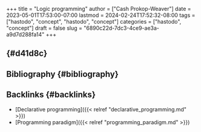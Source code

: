 +++
title = "Logic programming"
author = ["Cash Prokop-Weaver"]
date = 2023-05-01T17:53:00-07:00
lastmod = 2024-02-24T17:52:32-08:00
tags = ["hastodo", "concept", "hastodo", "concept"]
categories = ["hastodo", "concept"]
draft = false
slug = "6890c22d-7dc3-4ce9-ae3a-a9d7d288fa14"
+++

##  {#d41d8c}


## Bibliography {#bibliography}

<style>.csl-entry{text-indent: -1.5em; margin-left: 1.5em;}</style><div class="csl-bib-body">
</div>


## Backlinks {#backlinks}

-   [Declarative programming]({{< relref "declarative_programming.md" >}})
-   [Programming paradigm]({{< relref "programming_paradigm.md" >}})
